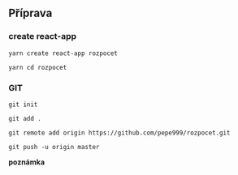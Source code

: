 
## Příprava 

### create react-app

`yarn create react-app rozpocet`

`yarn cd rozpocet`

### GIT

`git init`

`git add .`


`git remote add origin https://github.com/pepe999/rozpocet.git`


`git push -u origin master`






**poznámka**

